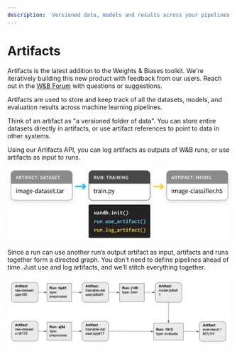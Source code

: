 ```yaml
---
description: 'Versioned data, models and results across your pipelines'
---
```


# Artifacts

Artifacts is the latest addition to the Weights & Biases toolkit. We're iteratively building this new product with feedback from our users. Reach out in the [W&B Forum](http://bit.ly/wandb-forum) with questions or suggestions.

Artifacts are used to store and keep track of all the datasets, models, and evaluation results across machine learning pipelines.

Think of an artifact as "a versioned folder of data". You can store entire datasets directly in artifacts, or use artifact references to point to data in other systems.

 Using our Artifacts API, you can log artifacts as outputs of W&B runs, or use artifacts as input to runs.

![](../.gitbook/assets/simple-artifact-diagram.png)

Since a run can use another run’s output artifact as input, artifacts and runs together form a directed graph. You don’t need to define pipelines ahead of time. Just use and log artifacts, and we’ll stitch everything together.

![](../.gitbook/assets/artifact2.png)

